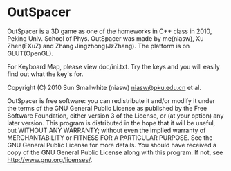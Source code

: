 OutSpacer
=========

OutSpacer is a 3D game as one of the homeworks in C++ class in 2010, Peking Univ. School of Phys.
OutSpacer was made by me(niasw), Xu Zhen(FXuZ) and Zhang Jingzhong(JzZhang). The platform is on GLUT(OpenGL).

For Keyboard Map, please view doc/ini.txt. Try the keys and you will easily find out what the key's for.

Copyright (C) 2010 Sun Smallwhite (niasw) <niasw@pku.edu.cn> et al.

OutSpacer is free software: you can redistribute it and/or modify it under the terms of the GNU General Public License as published by the Free Software Foundation, either version 3 of the License, or (at your option) any later version.
This program is distributed in the hope that it will be useful, but WITHOUT ANY WARRANTY; without even the implied warranty of MERCHANTABILITY or FITNESS FOR A PARTICULAR PURPOSE. See the GNU General Public License for more details.
You should have received a copy of the GNU General Public License along with this program.  If not, see <http://www.gnu.org/licenses/>.
